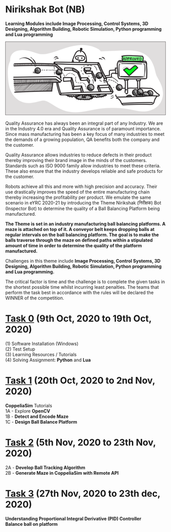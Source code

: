 # Nirikshak Bot (NB)
<b>Learning Modules include Image Processing, Control Systems, 3D Designing, Algorithm Building, Robotic Simulation, Python programming and Lua programming</b>

![](https://github.com/18harsh/Nirikshak-Bot-NB--eyantra/blob/main/theme_nb.png)

Quality Assurance has always been an integral part of any Industry. We are in the Industry 4.0 era and Quality Assurance is of paramount importance. Since mass manufacturing has been a key focus of many industries to meet the demands of a growing population, QA benefits both the company and the customer.

Quality Assurance allows industries to reduce defects in their product thereby improving their brand image in the minds of the customers. Standards such as ISO 9000 family allow industries to meet these criteria. These also ensure that the industry develops reliable and safe products for the customer.

Robots achieve all this and more with high precision and accuracy. Their use drastically improves the speed of the entire manufacturing chain thereby increasing the profitability per product. We emulate the same scenario in eYRC 2020-21 by introducing the Theme Nirikshak (निरीक्षक) Bot (Inspector Bot) to determine the quality of a Ball Balancing Platform being manufactured.

<b>The Theme is set in an industry manufacturing ball balancing platforms. A maze is attached on top of it. A conveyor belt keeps dropping balls at regular intervals on the ball balancing platform. The goal is to make the balls traverse through the maze on defined paths within a stipulated amount of time in order to determine the quality of the platform manufactured.</b>

Challenges in this theme include <b>Image Processing, Control Systems, 3D Designing, Algorithm Building, Robotic Simulation, Python programming and Lua programming.</b>

The critical factor is time and the challenge is to complete the given tasks in the shortest possible time whilst incurring least penalties. The teams that perform the task best in accordance with the rules will be declared the WINNER of the competition.


# <a href="https://github.com/18harsh/Nirikshak-Bot-NB--eyantra/tree/main/task0">Task 0</a> (9th Oct, 2020 to 19th Oct, 2020)<br>
(1) Software Installation (Windows)<br>
(2) Test Setup<br>
(3) Learning Resources / Tutorials<br>
(4) Solving Assignment: <b>Python</b> and <b>Lua</b><br>

# <a href="https://github.com/18harsh/Nirikshak-Bot-NB--eyantra/tree/main/task1">Task 1</a> (20th Oct, 2020 to 2nd Nov, 2020)<br>
<b>CoppeliaSim</b> Tutorials<br>
1A - Explore <b>OpenCV</b><br>
1B - <b>Detect and Encode Maze</b><br>
1C - <b>Design Ball Balance Platform</b><br>

# <a href="https://github.com/18harsh/Nirikshak-Bot-NB--eyantra/tree/main/task2">Task 2</a> (5th Nov, 2020 to 23th Nov, 2020)<br>
2A - <b>Develop Ball Tracking Algorithm</b><br>
2B - <b>Generate Maze in CoppeliaSim with Remote API<b>
  
  
# <a href="https://github.com/18harsh/Nirikshak-Bot-NB--eyantra/tree/main/task3">Task 3</a> (27th Nov, 2020 to 23th dec, 2020)<br>
Understanding Proportional Integral Derivative (PID) Controller<br>
Balance ball on platform

